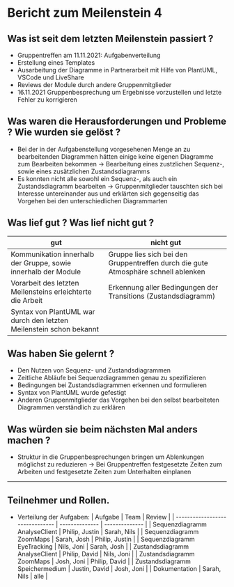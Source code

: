 # Bericht zum Meilenstein 4

## Was ist seit dem letzten Meilenstein passiert ?
- Gruppentreffen am 11.11.2021: Aufgabenverteilung
- Erstellung eines Templates
- Ausarbeitung der Diagramme in Partnerarbeit mit Hilfe von PlantUML, VSCode und LiveShare
- Reviews der Module durch andere Gruppenmitglieder
- 16.11.2021 Gruppenbesprechung um Ergebnisse vorzustellen und letzte Fehler zu korrigieren


## Was waren die Herausforderungen und Probleme ? Wie wurden sie gelöst ?
- Bei der in der Aufgabenstellung vorgesehenen Menge an zu bearbeitenden Diagrammen hätten einige keine eigenen Diagramme zum Bearbeiten bekommen -> Bearbeitung eines zustzlichen Sequenz-, sowie eines zusätzlichen Zustandsdiagramms
- Es konnten nicht alle sowohl ein Sequenz-, als auch ein Zustandsdiagramm bearbeiten -> Gruppenmitglieder tauschten sich bei Interesse untereinander aus und erklärten sich gegenseitig das Vorgehen bei den unterschiedlichen Diagrammarten


## Was lief gut ? Was lief nicht gut ?
| gut | nicht gut |
| --- | --------- |
|Kommunikation innerhalb der Gruppe, sowie innerhalb der Module|Gruppe lies sich bei den Gruppentreffen durch die gute Atmosphäre schnell ablenken |
|Vorarbeit des letzten Meilensteins erleichterte die Arbeit     |Erkennung aller Bedingungen der Transitions (Zustandsdiagramm)           |
|Syntax von PlantUML war durch den letzten Meilenstein schon bekannt     |           |


## Was haben Sie gelernt ?
- Den Nutzen von Sequenz- und Zustandsdiagrammen
- Zeitliche Abläufe bei Sequenzdiagrammen genau zu spezifizieren
- Bedingungen bei Zustandsdiagrammen erkennen und formulieren
- Syntax von PlantUML wurde gefestigt
- Anderen Gruppenmitglieder das Vorgehen bei den selbst bearbeiteten Diagrammen verständlich zu erklären


## Was würden sie beim nächsten Mal anders machen ?
- Struktur in die Gruppenbesprechungen bringen um Ablenkungen möglichst zu reduzieren -> Bei Gruppentreffen festgesetzte Zeiten zum Arbeiten und festgesetzte Zeiten zum Unterhalten einplanen 


---
## Teilnehmer und Rollen.

- Verteilung der Aufgaben:
    | Aufgabe                         | Team           | Review         |
    | ------------------------------- | -------------- | -------------- |
    | Sequenzdiagramm AnalyseClient   | Philip, Justin | Sarah, Nils    |
    | Sequenzdiagramm ZoomMaps        | Sarah, Josh    | Philip, Justin |
    | Sequenzdiagramm EyeTracking     | Nils, Joni     | Sarah, Josh    |
    | Zustandsdiagramm AnalyseClient  | Philip, David  | Nils, Joni     |
    | Zustandsdiagramm ZoomMaps       | Josh,  Joni    | Philip, David  |
    | Zustandsdiagramm Speichermedium | Justin, David  | Josh, Joni     |
    | Dokumentation                   | Sarah, Nils    | alle           |
